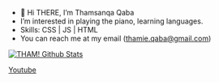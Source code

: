 - 👋 Hi THERE, I’m Thamsanqa Qaba 
- I’m interested in playing the piano, learning languages.
- Skills: CSS | JS | HTML 
- You can reach me at my email (thamie.qaba@gmail.com)


[![THAM! Github Stats](https://github-readme-stats.vercel.app/api?username=THAM2627)](https://github.com/anuraghazra/github-readme-stats)
<!---
THAM2627/THAM2627 is a ✨ special ✨ repository because its `README.md` (this file) appears on your GitHub profile.
You can click the Preview link to take a look at your changes.
--->
<html>
  <a href="https://www.youtube.com/channel/UCRaLPuaWs-YBk6yNrSFbyeg">Youtube</a>
  <a href =""
</html>
